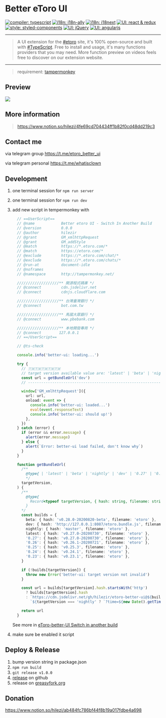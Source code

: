 Better eToro UI
===
[![compiler: typescript](https://img.shields.io/badge/compiler-🏗%20TypeScript%20-blue.svg?style=flat-square)](https://www.typescriptlang.org/)
[![i18n: i18n-ally](https://img.shields.io/badge/i18n-🌏%20i18n--ally-default.svg?style=flat-square&colorA=334a5d&colorB=70c9c7)](https://github.com/antfu/i18n-ally)
[![i18n: i18next](https://img.shields.io/badge/i18n-🌏%20i18next-default.svg?style=flat-square&colorA=334a5d&colorB=009789)](https://github.com/antfu/i18n-ally)
[![UI: react & redux](https://img.shields.io/badge/UI-🎨%20react%20&%20redux-blue.svg?style=flat-square)](https://github.com/facebook/react)
[![style: styled-components](https://img.shields.io/badge/style-💅styled--components-orange.svg?style=flat-square&colorA=db748e&colorB=daa357)](https://github.com/styled-components/styled-components)
[![UI: jQuery](https://img.shields.io/badge/UI-🎨%20jQuery-default.svg?style=flat-square&colorA=282c34&colorB=0769ad)](https://jquery.com/)
[![UI: angularjs](https://img.shields.io/badge/UI-🎨%20angularjs-default.svg?style=flat-square&colorA=282c34&colorB=a6120d)](https://angularjs.org/)

---
> A UI extension for the [#etoro](https://twitter.com/search?q=%23etoro&src=typed_query) site, it's 100% open-source and built with [#TypeScript](https://twitter.com/search?q=%23typescript&src=typed_query). Free to install and usage, it's many functions providers that you may need. More function preview on videos feels free to discover on our extension website.
---

> requirement: [tampermonkey](https://chrome.google.com/webstore/detail/tampermonkey/dhdgffkkebhmkfjojejmpbldmpobfkfo?hl=zh-TW)

## Preview

![](./extension-preview.gif)

## More information

> https://www.notion.so/hilezi/4fe69cd704434ff1b82f0cd48dd219c3

## Contact me

via telegram group https://t.me/etoro_better_ui

via telegram personal https://t.me/whatisclown

## Development

1. one terminal session for `npm run server`
1. one terminal session for `npm run dev`
1. add new script in tempermonkey with

    ```ts
      // ==UserScript==
      // @name            Better etoro UI - Switch In Another Build
      // @version         0.0.0
      // @author          hilezir
      // @grant           GM_xmlhttpRequest
      // @grant           GM_addStyle
      // @match           https://*.etoro.com/*
      // @match           https://etoro.com/*
      // @exclude         https://*.etoro.com/chat/*
      // @exclude         https://*.etoro.com/chats/*
      // @run-at          document-idle
      // @noframes
      // @namespace       http://tampermonkey.net/

      ///////////////////** 開源程式碼庫 */
      // @connect         cdn.jsdelivr.net
      // @connect         cdnjs.cloudflare.com

      ///////////////////** 台灣臺灣銀行 */
      // @connect         bot.com.tw

      ///////////////////** 馬國大眾銀行 */
      // @connect         www.pbebank.com

      ///////////////////** 本地開發專用 */
      // @connect        127.0.0.1
      // ==/UserScript==

      // @ts-check

      console.info('better-ui: loading...')

      try {
        // 🇹🇼🇹🇼🇹🇼🇹🇼🇹🇼
        // target version available value are: 'latest' | 'beta' | 'nightly' | '0.27' | '0.26' | '0.25' | '0.24' | '0.23', etc
        const url = getBundleUrl('dev')
        // ------------------------------------------------------------------------------------------------

        window['GM_xmlhttpRequest']({
          url: url,
          onload: event => {
            console.info('better-ui: loaded...')
            eval(event.responseText)
            console.info('better-ui: should up!')
          },
        })
      } catch (error) {
        if (error && error.message) {
          alert(error.message)
        } else {
          alert(`Error: better-ui load failed, don't know why`)
        }
      }

      function getBundleUrl(
        /**
          @type{ | 'latest' | 'beta' | 'nightly' | 'dev' | '0.27' | '0.26' | '0.25' | '0.24' | '0.23' | '0.23' }
          */
        targetVersion,
      ) {
        /**
          @type{
            Record<typeof targetVersion, { hash: string, filename: string }>
          }
        */
        const builds = {
          beta: { hash: 'v0.28.0-20200820-beta', filename: 'etoro' },
          dev: { hash: 'http://127.0.0.1:8087/etoro.bundle.js', filename: 'etoro' },
          nightly: { hash: 'master', filename: 'etoro' },
          latest: { hash: 'v0.27.0-20200730', filename: 'etoro' },
          '0.27': { hash: 'v0.27.0-20200730', filename: 'etoro' },
          '0.26': { hash: 'v0.26.1-20200721', filename: 'etoro' },
          '0.25': { hash: 'v0.25.3', filename: 'etoro' },
          '0.24': { hash: 'v0.24.1', filename: 'etoro' },
          '0.23': { hash: 'v0.23.1', filename: 'etoro' },
        }

        if (!builds[targetVersion]) {
          throw new Error('better-ui: target version not invalid')
        }

        const url = builds[targetVersion].hash.startsWith('http')
          ? builds[targetVersion].hash
          : `https://cdn.jsdelivr.net/gh/hilezir/etoro-better-ui@${builds[targetVersion].hash}/src_dist/etoro.bundle.js` +
            `${targetVersion === 'nightly' ? `?time=${new Date().getTime()}` : ''}`

        return url
      }
    ```

    See more in [eToro-better-UI Switch in another build](https://www.notion.so/hilezi/eToro-better-UI-Switch-in-another-build-eb3b7842ae8e46d58d43b7bb3059b624)

1. make sure be enabled it script

## Deploy & Release

1. bump version string in package.json
2. `npm run build`
3. `git release v1.0.0`
4. [release](https://github.com/hilezir/etoro-better-ui/releases) on github
5. release on [greasyfork.org](https://greasyfork.org/zh-TW/scripts/400518/)

## Donation

https://www.notion.so/hilezi/ab484fc786bf44f8b19a017fdbe4a698
